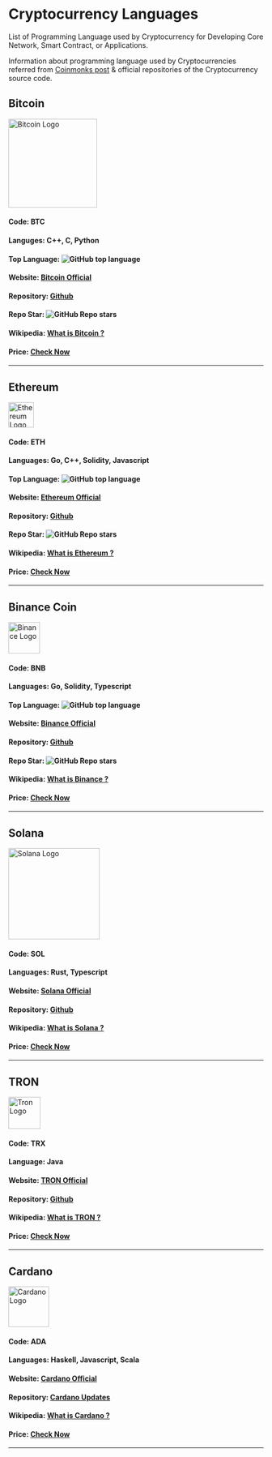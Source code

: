 # Cryptocurrency Languages
List of Programming Language used by Cryptocurrency for Developing Core Network, Smart Contract, or Applications.

Information about programming language used by Cryptocurrencies referred from [Coinmonks post](https://medium.com/coinmonks/list-of-programming-languages-and-frameworks-used-in-41-crypto-projects-2b7223099c57) & official repositories of the Cryptocurrency source code.

## Bitcoin
<p>
  <img src="https://bitcoin.org/img/icons/logotop.svg?1641218872" width="175" title="Bitcoin Logo" alt="Bitcoin Logo">
</p>

#### Code: BTC
#### Languges: C++, C, Python
#### Top Language: ![GitHub top language](https://img.shields.io/github/languages/top/bitcoin/bitcoin?style=social)
#### Website: [Bitcoin Official](https://bitcoin.org/)
#### Repository: [Github](https://github.com/bitcoin)
#### Repo Star: ![GitHub Repo stars](https://img.shields.io/github/stars/bitcoin/bitcoin?style=social)
#### Wikipedia: [What is Bitcoin ?](https://en.wikipedia.org/wiki/Bitcoin)
#### Price: [Check Now](https://coinmarketcap.com/currencies/bitcoin/)
---
## Ethereum
<p>
  <img src="https://ethereum.org/static/a110735dade3f354a46fc2446cd52476/f3a29/eth-home-icon.webp" width="50" title="Ethereum Logo" alt="Ethereum Logo">
</p>

#### Code: ETH
#### Languages: Go, C++, Solidity, Javascript
#### Top Language: ![GitHub top language](https://img.shields.io/github/languages/top/ethereum/go-ethereum?style=social)
#### Website: [Ethereum Official](https://ethereum.org/en/)
#### Repository: [Github](https://github.com/ethereum)
#### Repo Star: ![GitHub Repo stars](https://img.shields.io/github/stars/ethereum/go-ethereum?style=social)
#### Wikipedia:  [What is Ethereum ?](https://en.wikipedia.org/wiki/Ethereum)
#### Price: [Check Now](https://coinmarketcap.com/currencies/ethereum/)
---
## Binance Coin
<p>
  <img src="https://s2.coinmarketcap.com/static/img/coins/64x64/1839.png" width="62" title="Binance Logo" alt="Binance Logo">
</p>

#### Code: BNB
#### Languages: Go, Solidity, Typescript
#### Top Language: ![GitHub top language](https://img.shields.io/github/languages/top/binance-chain/bsc?style=social)
#### Website: [Binance Official](https://www.binance.org/en)
#### Repository: [Github](https://github.com/binance-chain)
#### Repo Star: ![GitHub Repo stars](https://img.shields.io/github/stars/binance-chain/bsc?style=social)
#### Wikipedia:  [What is Binance ?](https://en.wikipedia.org/wiki/Binance)
#### Price: [Check Now](https://coinmarketcap.com/currencies/bnb/)
---
## Solana
<p>
  <img src="https://solana.com/_next/image?url=%2F_next%2Fstatic%2Fmedia%2Fdark-horizontal.c3a5eb36.svg&w=384&q=75" width="180" title="Solana Logo" alt="Solana Logo">
</p>

#### Code: SOL
#### Languages: Rust, Typescript
#### Website: [Solana Official](https://solana.com/)
#### Repository: [Github](https://github.com/solana-labs)
#### Wikipedia:  [What is Solana ?](https://en.wikipedia.org/wiki/Solana_(blockchain_platform))
#### Price: [Check Now](https://coinmarketcap.com/currencies/solana/)
---
## TRON
<p>
  <img src="https://s2.coinmarketcap.com/static/img/coins/64x64/1958.png" width="63" title="Tron Logo" alt="Tron Logo">
</p>

#### Code: TRX
#### Language: Java
#### Website: [TRON Official](https://tron.network/)
#### Repository: [Github](https://github.com/tronprotocol/java-tron)
#### Wikipedia:  [What is TRON ?](https://en.wikipedia.org/wiki/Tron_(cryptocurrency))
#### Price: [Check Now](https://coinmarketcap.com/currencies/tron/)
---
## Cardano
<p>
  <img src="https://s2.coinmarketcap.com/static/img/coins/64x64/2010.png" width="80" title="Cardano Logo" alt="Cardano Logo">
</p>

#### Code: ADA
#### Languages: Haskell, Javascript, Scala
#### Website: [Cardano Official](https://cardano.org/)
#### Repository: [Cardano Updates](https://cardanoupdates.com/)
#### Wikipedia: [What is Cardano ?](https://en.wikipedia.org/wiki/Cardano_(blockchain_platform))
#### Price: [Check Now](https://coinmarketcap.com/currencies/cardano/)
---